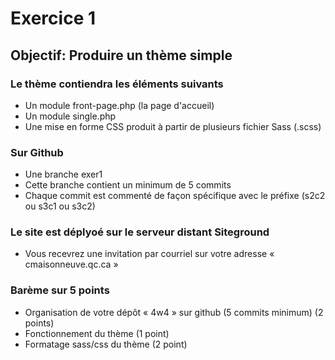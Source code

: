 # Exercice 1
## Objectif: Produire un thème simple
### Le thème contiendra les éléments suivants
- Un module front-page.php (la page d'accueil)
- Un module single.php
- Une mise en forme CSS produit à partir de plusieurs fichier Sass (.scss)

### Sur Github
- Une branche exer1
- Cette branche contient un minimum de 5 commits
- Chaque commit est commenté de façon spécifique avec le préfixe (s2c2 ou s3c1 ou s3c2)

### Le site est déplyoé sur le serveur distant Siteground
- Vous recevrez une invitation par courriel sur votre adresse « cmaisonneuve.qc.ca »

### Barème sur 5 points
- Organisation de votre dépôt « 4w4 » sur github (5 commits minimum) (2 points)
- Fonctionnement du thème (1 point)
- Formatage sass/css du thème (2 point)
